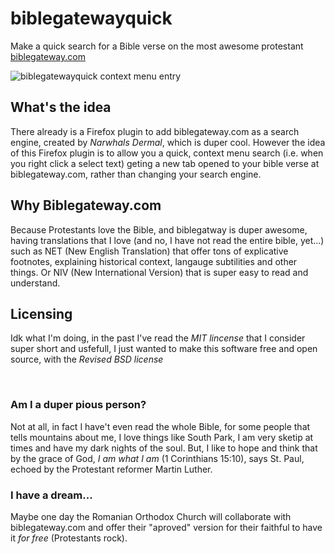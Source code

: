 # biblegatewayquick
Make a quick search for a Bible verse on the most awesome protestant [biblegateway.com](https://www.biblegateway.com/)

![biblegatewayquick context menu entry](https://user-images.githubusercontent.com/10388612/121775563-2d8f6200-cb91-11eb-9422-e2592c9c99bb.png)


## What's the idea 

There already is a Firefox plugin to add biblegateway.com as a search engine, created by *Narwhals Dermal*, which is duper cool.
However the idea of this Firefox plugin is to allow you a quick, context menu search (i.e. when you right click a select text) 
geting a new tab opened to your bible verse at biblegateway.com, rather than changing your search engine.

## Why Biblegateway.com

Because Protestants love the Bible, and biblegatway is duper awesome, having translations that I love (and no, I have not read the entire bible, yet...) such as NET (New English Translation) that offer tons of explicative footnotes, explaining historical context, langauge subtilities and other things. Or NIV (New International Version) that is super easy to read and understand.

## Licensing 
Idk what I'm doing, in the past I've read the *MIT lincense* that I consider super short and usfefull, I just wanted to make this software free and open source, with the *Revised BSD license*



<p>&nbsp;</p>

### Am I a duper pious person?
Not at all, in fact I have't even read the whole Bible, for some people that tells mountains about me, I love things like South Park, I am very sketip at times and have my dark nights of the soul. But, I like to hope and think that by the grace of God, *I am what I am* (1 Corinthians 15:10), says St. Paul, echoed by the Protestant reformer Martin Luther. 


### I have a dream...
Maybe one day the Romanian Orthodox Church will collaborate with biblegateway.com and offer their "aproved" version for their faithful to have it *for free* (Protestants rock).
